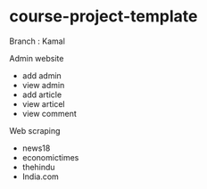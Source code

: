 # course-project-template

Branch : Kamal

Admin website
  - add admin
  - view admin
  - add article
  - view articel
  - view comment

Web scraping
  - news18
  - economictimes
  - thehindu
  - India.com
